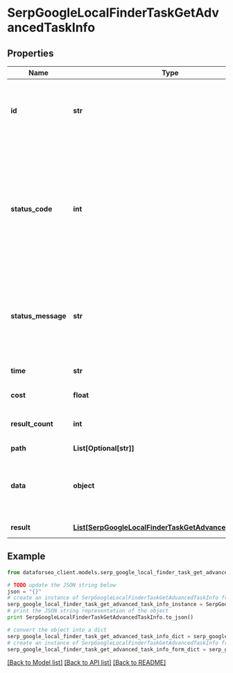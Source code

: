 # SerpGoogleLocalFinderTaskGetAdvancedTaskInfo


## Properties

Name | Type | Description | Notes
------------ | ------------- | ------------- | -------------
**id** | **str** | task identifier unique task identifier in our system in the UUID format | [optional] 
**status_code** | **int** | status code of the task generated by DataForSEO, can be within the following range: 10000-60000 you can find the full list of the response codes here | [optional] 
**status_message** | **str** | informational message of the task you can find the full list of general informational messages here | [optional] 
**time** | **str** | execution time, seconds | [optional] 
**cost** | **float** | total tasks cost, USD | [optional] 
**result_count** | **int** | number of elements in the result array | [optional] 
**path** | **List[Optional[str]]** | URL path | [optional] 
**data** | **object** | contains the same parameters that you specified in the POST request | [optional] 
**result** | [**List[SerpGoogleLocalFinderTaskGetAdvancedResultInfo]**](SerpGoogleLocalFinderTaskGetAdvancedResultInfo.md) | array of results | [optional] 

## Example

```python
from dataforseo_client.models.serp_google_local_finder_task_get_advanced_task_info import SerpGoogleLocalFinderTaskGetAdvancedTaskInfo

# TODO update the JSON string below
json = "{}"
# create an instance of SerpGoogleLocalFinderTaskGetAdvancedTaskInfo from a JSON string
serp_google_local_finder_task_get_advanced_task_info_instance = SerpGoogleLocalFinderTaskGetAdvancedTaskInfo.from_json(json)
# print the JSON string representation of the object
print SerpGoogleLocalFinderTaskGetAdvancedTaskInfo.to_json()

# convert the object into a dict
serp_google_local_finder_task_get_advanced_task_info_dict = serp_google_local_finder_task_get_advanced_task_info_instance.to_dict()
# create an instance of SerpGoogleLocalFinderTaskGetAdvancedTaskInfo from a dict
serp_google_local_finder_task_get_advanced_task_info_form_dict = serp_google_local_finder_task_get_advanced_task_info.from_dict(serp_google_local_finder_task_get_advanced_task_info_dict)
```
[[Back to Model list]](../README.md#documentation-for-models) [[Back to API list]](../README.md#documentation-for-api-endpoints) [[Back to README]](../README.md)


